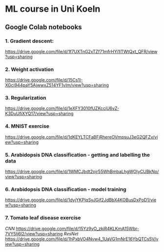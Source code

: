 # ML course in Uni Koeln

## Google Colab notebooks
### 1. Gradient descent:
https://drive.google.com/file/d/1f7UXTnG2xTZf71mfrHYi1lTWtQxt_QFR/view?usp=sharing

### 2. Weight activation
https://drive.google.com/file/d/15Cs1I-XGcj944paY5AjwwxZ514YF1vIm/view?usp=sharing

### 3. Regularization
https://drive.google.com/file/d/1eXFY3010fUZKcciU6vZ-K3DuUfiXYQ17/view?usp=sharing

### 4. MNIST exercise
https://drive.google.com/file/d/1dKEYLTCFaBFjRhereOVmpsuJ3eG2QFZv/view?usp=sharing

### 5. Arabidopsis DNA classification - getting and labelling the data
https://drive.google.com/file/d/1WMCJbdt2ojr55WhBmbaLhgWOIyCUBkNo/view?usp=sharing

### 6. Arabidopsis DNA classification - model training
https://drive.google.com/file/d/1dyjYKPlqSyJGjf2JdBbX4KOBusDxPoD1/view?usp=sharing

### 7. Tomato leaf disease exercise

*CNN*
https://drive.google.com/file/d/15Yz9yO_zkiR4KLKmA15Wbr-7VY5Ij6l2/view?usp=sharing
*ResNet*
https://drive.google.com/file/d/1hPxbVO4Nvw4_1UaVG1mNrE16YbQTCs5V/view?usp=sharing
